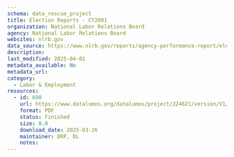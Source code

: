 ```yaml
---
schema: data_rescue_project 
title: Election Reports - CY2001
organization: National Labor Relations Board
agency: National Labor Relations Board
websites: nlrb.gov
data_source: https://www.nlrb.gov/reports/agency-performance-report/election-reports/election-reports-cy-2001
description: 
last_modified: 2025-04-01
metadata_available: No
metadata_url: 
category:
  - Labor & Employment 
resources:
  - id: 698
    url: https://www.datalumos.org/datalumos/project/224621/version/V1/view
    format: PDF
    status: Finished
    size: 0.0
    download_date: 2025-03-26
    maintainer: DRP, DL
    notes: 
---
```

